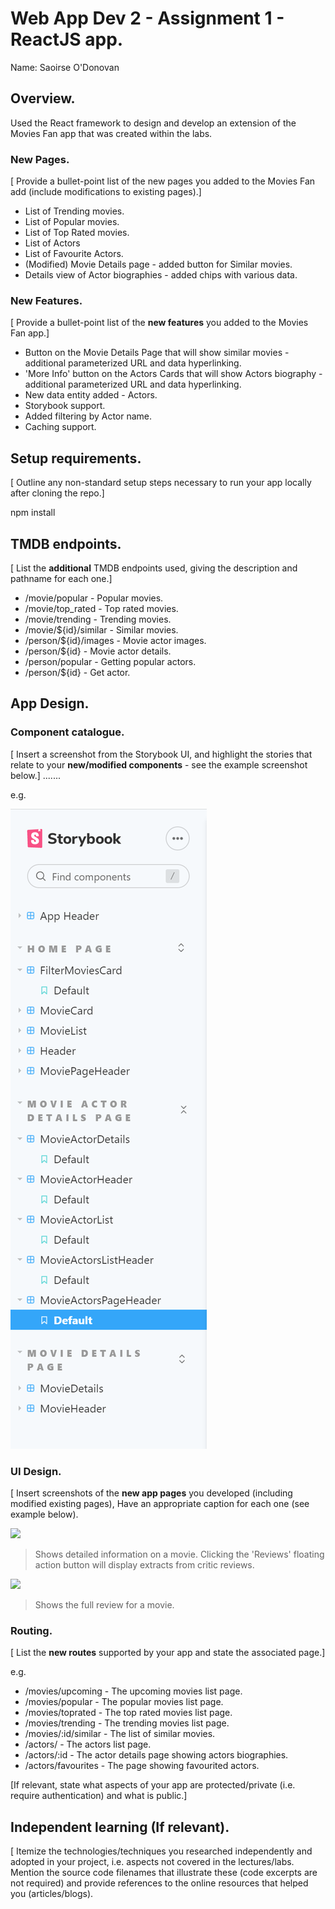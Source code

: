 # Web App Dev 2 - Assignment 1 - ReactJS app.

Name: Saoirse O'Donovan

## Overview.

Used the React framework to design and develop an extension of the Movies Fan app that was created within the labs. 


### New Pages.

[ Provide a bullet-point list of the new pages you added to the Movies Fan add (include modifications to existing pages).]

+ List of Trending movies.
+ List of Popular movies.
+ List of Top Rated movies.
+ List of Actors
+ List of Favourite Actors.
+ (Modified) Movie Details page - added button for Similar movies.
+ Details view of Actor biographies - added chips with various data.

### New Features.

[ Provide a bullet-point list of the __new features__ you added to the Movies Fan app.] 

+ Button on the Movie Details Page that will show similar movies - additional parameterized URL and data hyperlinking.
+ 'More Info' button on the Actors Cards that will show Actors biography - additional parameterized URL and data hyperlinking.
+ New data entity added - Actors.
+ Storybook support.
+ Added filtering by Actor name. 
+ Caching support.

## Setup requirements.

[ Outline any non-standard setup steps necessary to run your app locally after cloning the repo.]

npm install

## TMDB endpoints.

[ List the __additional__ TMDB endpoints used, giving the description and pathname for each one.] 

+ /movie/popular - Popular movies.
+ /movie/top_rated - Top rated movies.
+ /movie/trending - Trending movies.
+ /movie/${id}/similar - Similar movies.
+ /person/${id}/images - Movie actor images. 
+ /person/${id} - Movie actor details. 
+ /person/popular - Getting popular actors.
+ /person/${id} - Get actor.

## App Design.

### Component catalogue.

[ Insert a screenshot from the Storybook UI, and highlight the stories that relate to your __new/modified components__ - see the example screenshot below.] .......

e.g.

![](./images/storybook.png)

### UI Design.

[ Insert screenshots of the __new app pages__ you developed (including modified existing pages), Have an appropriate caption for each one (see example below).

![ ](./images/detail.png)

>Shows detailed information on a movie. Clicking the 'Reviews' floating action button will display extracts from critic reviews.

![ ](./images/review.png)

>Shows the full review for a movie.

### Routing.

[ List the __new routes__ supported by your app and state the associated page.]

e.g. 

+ /movies/upcoming - The upcoming movies list page.
+ /movies/popular - The popular movies list page.
+ /movies/toprated - The top rated movies list page.
+ /movies/trending - The trending movies list page.
+ /movies/:id/similar - The list of similar movies.
+ /actors/ - The actors list page.
+ /actors/:id - The actor details page showing actors biographies.
+ /actors/favourites - The page showing favourited actors.  


[If relevant, state what aspects of your app are protected/private (i.e. require authentication) and what is public.]

## Independent learning (If relevant).

[ Itemize the technologies/techniques you researched independently and adopted in your project, i.e. aspects not covered in the lectures/labs. Mention the source code filenames that illustrate these  (code excerpts are not required) and provide references to the online resources that helped you (articles/blogs).
